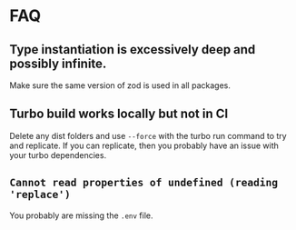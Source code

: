 # FAQ

## Type instantiation is excessively deep and possibly infinite.

Make sure the same version of zod is used in all packages.

## Turbo build works locally but not in CI

Delete any dist folders and use `--force` with the turbo run command to try and replicate. If you can replicate, then you probably have an issue with your turbo dependencies.

## `Cannot read properties of undefined (reading 'replace')`

You probably are missing the `.env` file.
